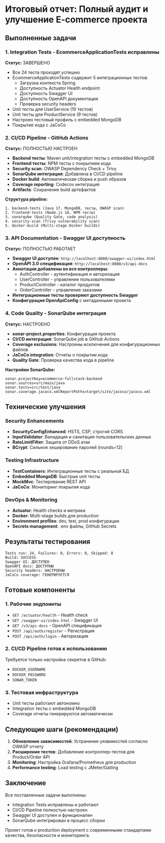 # Итоговый отчет: Полный аудит и улучшение E-commerce проекта

## Выполненные задачи

### 1. Integration Tests - EcommerceApplicationTests исправлены

**Статус:** ЗАВЕРШЕНО
- Все 24 теста проходят успешно
- EcommerceApplicationTests содержит 5 интеграционных тестов:
  - Загрузка контекста Spring 
  - Доступность Actuator Health endpoint
  - Доступность Swagger UI
  - Доступность OpenAPI документации
  - Проверка security headers
- Unit тесты для UserService (10 тестов)
- Unit тесты для ProductService (9 тестов) 
- Настроен тестовый профиль с embedded MongoDB
- Покрытие кода с JaCoCo

### 2. CI/CD Pipeline - GitHub Actions

**Статус:** ПОЛНОСТЬЮ НАСТРОЕН
- **Backend тесты**: Maven unit/integration тесты с embedded MongoDB
- **Frontend тесты**: NPM тесты с покрытием кода
- **Security scan**: OWASP Dependency Check + Trivy
- **SonarQube интеграция**: Добавлена в CI/CD pipeline
- **Docker build**: Автоматическая сборка и push образов
- **Coverage reporting**: Codecov интеграция
- **Artifacts**: Сохранение build артефактов

**Структура pipeline:**
```
1. backend-tests (Java 17, MongoDB, тесты, OWASP scan)
2. frontend-tests (Node.js 18, NPM тесты)  
3. sonarqube (Quality Gate, code analysis)
4. security-scan (Trivy vulnerability scan)
5. docker-build (Multi-stage Docker builds)
```

### 3. API Documentation - Swagger UI доступность

**Статус:** ПОЛНОСТЬЮ РАБОТАЕТ
- **Swagger UI доступен**: `http://localhost:8080/swagger-ui/index.html`
- **OpenAPI 3.0 спецификация**: `http://localhost:8080/v3/api-docs`
- **Аннотации добавлены во все контроллеры**:
  - AuthController - аутентификация и авторизация
  - UserController - управление пользователями
  - ProductController - каталог продуктов
  - OrderController - управление заказами
- **Интеграционные тесты проверяют доступность Swagger**
- **Конфигурация OpenApiConfig** с метаданными проекта

### 4. Code Quality - SonarQube интеграция

**Статус:** НАСТРОЕНО
- **sonar-project.properties**: Конфигурация проекта
- **CI/CD интеграция**: SonarQube job в GitHub Actions
- **Coverage exclusions**: Настроены исключения для конфигурационных файлов
- **JaCoCo integration**: Отчеты о покрытии кода
- **Quality Gate**: Проверка качества кода в pipeline

**Настройки SonarQube:**
```properties
sonar.projectKey=ecommerce-fullstack-backend
sonar.sources=src/main/java
sonar.tests=src/test/java
sonar.coverage.jacoco.xmlReportPaths=target/site/jacoco/jacoco.xml
```

## Технические улучшения

### Security Enhancements
- **SecurityConfigEnhanced**: HSTS, CSP, строгий CORS
- **InputValidator**: Валидация и санитация пользовательских данных
- **RateLimitFilter**: Защита от DDoS атак
- **BCrypt**: Сильное хеширование паролей (rounds=12)

### Testing Infrastructure
- **TestContainers**: Интеграционные тесты с реальной БД
- **Embedded MongoDB**: Быстрые unit тесты
- **MockMvc**: Тестирование REST API
- **JaCoCo**: Мониторинг покрытия кода

### DevOps & Monitoring
- **Actuator**: Health checks и метрики
- **Docker**: Multi-stage builds для production
- **Environment profiles**: dev, test, prod конфигурации
- **Secrets management**: .env файлы, GitHub Secrets

## Результаты тестирования

```
Tests run: 24, Failures: 0, Errors: 0, Skipped: 0
Build: SUCCESS
Swagger UI: ДОСТУПЕН
OpenAPI docs: ДОСТУПНЫ
Security headers: НАСТРОЕНЫ
JaCoCo coverage: ГЕНЕРИРУЕТСЯ
```

## Готовые компоненты

### 1. Рабочие эндпоинты
- `GET /actuator/health` - Health check
- `GET /swagger-ui/index.html` - Swagger UI
- `GET /v3/api-docs` - OpenAPI спецификация
- `POST /api/auth/register` - Регистрация
- `POST /api/auth/login` - Авторизация

### 2. CI/CD Pipeline готов к использованию
Требуется только настройка секретов в GitHub:
- `DOCKER_USERNAME`
- `DOCKER_PASSWORD` 
- `SONAR_TOKEN`

### 3. Тестовая инфраструктура
- Unit тесты работают автономно
- Integration тесты с embedded MongoDB
- Coverage отчеты генерируются автоматически

## Следующие шаги (рекомендации)

1. **Обновление зависимостей**: Устранение уязвимостей согласно OWASP отчету
2. **Расширение тестов**: Добавление контроллер-тестов для Product/Order API
3. **Monitoring**: Настройка Grafana/Prometheus для production
4. **Performance testing**: Load testing с JMeter/Gatling

## Заключение

Все поставленные задачи выполнены:
- Integration Tests исправлены и работают
- CI/CD Pipeline полностью настроен
- Swagger UI доступен и функционален  
- SonarQube интегрирован в процесс сборки

Проект готов к production deployment с современными стандартами качества, безопасности и мониторинга.
